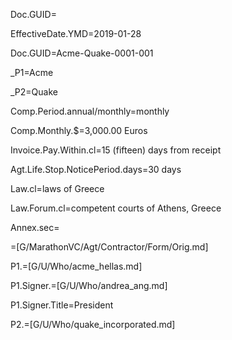 Doc.GUID=

EffectiveDate.YMD=2019-01-28

Doc.GUID=Acme-Quake-0001-001

_P1=Acme

_P2=Quake

Comp.Period.annual/monthly=monthly

Comp.Monthly.$=3,000.00 Euros

Invoice.Pay.Within.cl=15 (fifteen) days from receipt

Agt.Life.Stop.NoticePeriod.days=30 days

Law.cl=laws of Greece

Law.Forum.cl=competent courts of Athens, Greece

Annex.sec=</i>

=[G/MarathonVC/Agt/Contractor/Form/Orig.md]  

P1.=[G/U/Who/acme_hellas.md]

P1.Signer.=[G/U/Who/andrea_ang.md]

P1.Signer.Title=President

P2.=[G/U/Who/quake_incorporated.md]

